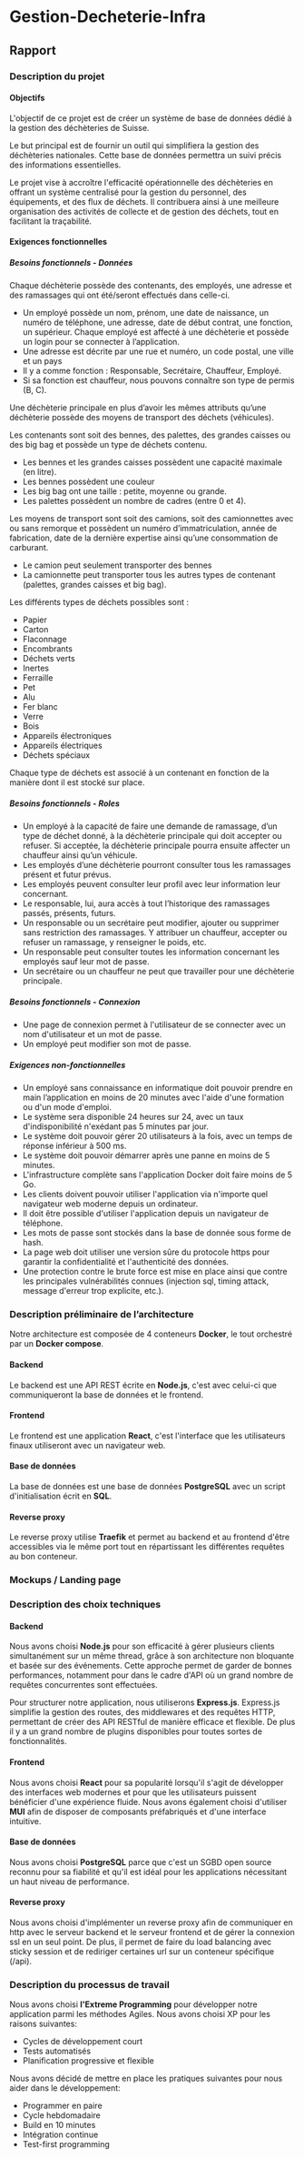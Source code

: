 # Gestion-Decheterie-Infra

## Rapport

### Description du projet

#### Objectifs

L'objectif de ce projet est de créer un système de base de données dédié à la gestion des déchèteries de Suisse.

Le but principal est de fournir un outil qui simplifiera la gestion des déchèteries nationales. Cette base de données permettra un suivi précis des informations essentielles.

Le projet vise à accroître l'efficacité opérationnelle des déchèteries en offrant un système centralisé pour la gestion du personnel, des équipements, et des flux de déchets. Il contribuera ainsi à une meilleure organisation des activités de collecte et de gestion des déchets, tout en facilitant la traçabilité.

#### Exigences fonctionnelles

##### Besoins fonctionnels - Données

Chaque déchèterie possède des contenants, des employés, une adresse et des ramassages qui ont été/seront effectués dans celle-ci.

- Un employé possède un nom, prénom, une date de naissance, un numéro de téléphone, une adresse, date de début contrat, une fonction, un supérieur. Chaque employé est affecté à une déchèterie et possède un login pour se connecter à l’application.
- Une adresse est décrite par une rue et numéro, un code postal, une ville et un pays
- Il y a comme fonction : Responsable, Secrétaire, Chauffeur, Employé.
- Si sa fonction est chauffeur, nous pouvons connaître son type de permis (B, C).

Une déchèterie principale en plus d’avoir les mêmes attributs qu’une déchèterie possède des moyens de transport des déchets (véhicules).

Les contenants sont soit des bennes, des palettes, des grandes caisses ou des big bag et possède un type de déchets contenu.

- Les bennes et les grandes caisses possèdent une capacité maximale (en litre).
- Les bennes possèdent une couleur
- Les big bag ont une taille : petite, moyenne ou grande.
- Les palettes possèdent un nombre de cadres (entre 0 et 4).

Les moyens de transport sont soit des camions, soit des camionnettes avec ou sans remorque et possèdent un numéro d’immatriculation, année de fabrication, date de la dernière expertise ainsi qu’une consommation de carburant.

- Le camion peut seulement transporter des bennes
- La camionnette peut transporter tous les autres types de contenant (palettes, grandes caisses et big bag).

Les différents types de déchets possibles sont :

- Papier
- Carton
- Flaconnage
- Encombrants
- Déchets verts
- Inertes
- Ferraille
- Pet
- Alu
- Fer blanc
- Verre
- Bois
- Appareils électroniques
- Appareils électriques
- Déchets spéciaux

Chaque type de déchets est associé à un contenant en fonction de la manière dont il est stocké sur place.

##### Besoins fonctionnels - Roles

- Un employé à la capacité de faire une demande de ramassage, d’un type de déchet donné, à la déchèterie principale qui doit accepter ou refuser. Si acceptée, la déchèterie principale pourra ensuite affecter un chauffeur ainsi qu’un véhicule.
- Les employés d’une déchèterie pourront consulter tous les ramassages présent et futur prévus.
- Les employés peuvent consulter leur profil avec leur information leur concernant.
- Le responsable, lui, aura accès à tout l’historique des ramassages passés, présents, futurs.
- Un responsable ou un secrétaire peut modifier, ajouter ou supprimer sans restriction des ramassages. Y attribuer un chauffeur, accepter ou refuser un ramassage, y renseigner le poids, etc.
- Un responsable peut consulter toutes les information concernant les employés sauf leur mot de passe.
- Un secrétaire ou un chauffeur ne peut que travailler pour une déchèterie principale.

##### Besoins fonctionnels - Connexion

- Une page de connexion permet à l'utilisateur de se connecter avec un nom d'utilisateur et un mot de passe.
- Un employé peut modifier son mot de passe.

##### Exigences non-fonctionnelles

- Un employé sans connaissance en informatique doit pouvoir prendre en main l’application en moins de 20 minutes avec l'aide d'une formation ou d'un mode d'emploi.
- Le système sera disponible 24 heures sur 24, avec un taux d'indisponibilité n'exédant pas 5 minutes par jour.
- Le système doit pouvoir gérer 20 utilisateurs à la fois, avec un temps de réponse inférieur à 500 ms.
- Le système doit pouvoir démarrer après une panne en moins de 5 minutes.
- L'infrastructure complète sans l'application Docker doit faire moins de 5 Go.
- Les clients doivent pouvoir utiliser l'application via n'importe quel navigateur web moderne depuis un ordinateur.
- Il doit être possible d'utiliser l'application depuis un navigateur de téléphone.
- Les mots de passe sont stockés dans la base de donnée sous forme de hash.
- La page web doit utiliser une version sûre du protocole https pour garantir la confidentialité et l'authenticité des données.
- Une protection contre le brute force est mise en place ainsi que contre les principales vulnérabilités connues (injection sql, timing attack, message d'erreur trop explicite, etc.).

### Description préliminaire de l’architecture

Notre architecture est composée de 4 conteneurs **Docker**, le tout orchestré par un **Docker compose**.

#### Backend

Le backend est une API REST écrite en **Node.js**, c'est avec celui-ci que communiqueront la base de données et le frontend.

#### Frontend

Le frontend est une application **React**, c'est l'interface que les utilisateurs finaux utiliseront avec un navigateur web.

#### Base de données

La base de données est une base de données **PostgreSQL** avec un script d'initialisation écrit en **SQL**.

#### Reverse proxy

Le reverse proxy utilise **Traefik** et permet au backend et au frontend d'être accessibles via le même port tout en répartissant les différentes requêtes au bon conteneur.

### Mockups / Landing page

### Description des choix techniques

#### Backend

Nous avons choisi **Node.js** pour son efficacité à gérer plusieurs clients simultanément sur un même thread, grâce à son architecture non bloquante et basée sur des événements. Cette approche permet de garder de bonnes performances, notamment pour dans le cadre d'API où un grand nombre de requêtes concurrentes sont effectuées.

Pour structurer notre application, nous utiliserons **Express.js**. Express.js simplifie la gestion des routes, des middlewares et des requêtes HTTP, permettant de créer des API RESTful de manière efficace et flexible. De plus il y a un grand nombre de plugins disponibles pour toutes sortes de fonctionnalités.

#### Frontend

Nous avons choisi **React** pour sa popularité lorsqu'il s'agit de développer des interfaces web modernes et pour que les utilisateurs puissent bénéficier d'une expérience fluide. Nous avons également choisi d'utiliser **MUI** afin de disposer de composants préfabriqués et d'une interface intuitive.

#### Base de données

Nous avons choisi **PostgreSQL** parce que c'est un SGBD open source reconnu pour sa fiabilité et qu'il est idéal pour les applications nécessitant un haut niveau de performance.

#### Reverse proxy

Nous avons choisi d'implémenter un reverse proxy afin de communiquer en http avec le serveur backend et le serveur frontend et de gérer la connexion ssl en un seul point. De plus, il permet de faire du load balancing avec sticky session et de rediriger certaines url sur un conteneur spécifique (/api).

### Description du processus de travail

Nous avons choisi **l'Extreme Programming** pour développer notre application parmi les méthodes Agiles. Nous avons choisi XP pour les raisons suivantes:

- Cycles de développement court
- Tests automatisés
- Planification progressive et flexible

Nous avons décidé de mettre en place les pratiques suivantes pour nous aider dans le développement:

- Programmer en paire
- Cycle hebdomadaire
- Build en 10 minutes
- Intégration continue
- Test-first programming
